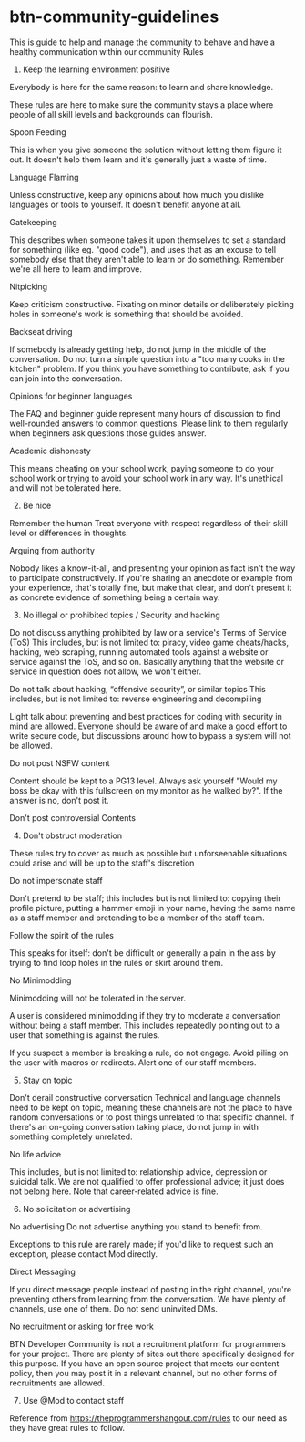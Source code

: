 # btn-community-guidelines
This is guide to help and manage the community to behave and have a healthy communication within our community
Rules
1. Keep the learning environment positive

Everybody is here for the same reason: to learn and share knowledge.

These rules are here to make sure the community stays a place where people of all skill levels and backgrounds can flourish.

Spoon Feeding

This is when you give someone the solution without letting them figure it out. It doesn't help them learn and it's generally just a waste of time.

Language Flaming

Unless constructive, keep any opinions about how much you dislike languages or tools to yourself. It doesn't benefit anyone at all.

Gatekeeping

This describes when someone takes it upon themselves to set a standard for something (like eg. "good code"), and uses that as an excuse to tell somebody else that they aren't able to learn or do something. Remember we're all here to learn and improve.

Nitpicking

Keep criticism constructive. Fixating on minor details or deliberately picking holes in someone's work is something that should be avoided.

Backseat driving

If somebody is already getting help, do not jump in the middle of the conversation. Do not turn a simple question into a "too many cooks in the kitchen" problem. If you think you have something to contribute, ask if you can join into the conversation.

Opinions for beginner languages

The FAQ and beginner guide represent many hours of discussion to find well-rounded answers to common questions. Please link to them regularly when beginners ask questions those guides answer.

Academic dishonesty

This means cheating on your school work, paying someone to do your school work or trying to avoid your school work in any way. It's unethical and will not be tolerated here.

2. Be nice

Remember the human
Treat everyone with respect regardless of their skill level or differences in thoughts.

Arguing from authority

Nobody likes a know-it-all, and presenting your opinion as fact isn't the way to participate constructively. If you're sharing an anecdote or example from your experience, that's totally fine, but make that clear, and don't present it as concrete evidence of something being a certain way.

3. No illegal or prohibited topics / Security and hacking

Do not discuss anything prohibited by law or a service's Terms of Service (ToS)
This includes, but is not limited to: piracy, video game cheats/hacks, hacking, web scraping, running automated tools against a website or service against the ToS, and so on. Basically anything that the website or service in question does not allow, we won't either.

Do not talk about hacking, “offensive security”, or similar topics
This includes, but is not limited to: reverse engineering and decompiling

Light talk about preventing and best practices for coding with security in mind are allowed. Everyone should be aware of and make a good effort to write secure code, but discussions around how to bypass a system will not be allowed.

Do not post NSFW content

Content should be kept to a PG13 level. Always ask yourself "Would my boss be okay with this fullscreen on my monitor as he walked by?". If the answer is no, don't post it.

Don't post controversial Contents


4. Don't obstruct moderation

These rules try to cover as much as possible but unforseenable situations could arise and will be up to the staff's discretion

Do not impersonate staff

Don't pretend to be staff; this includes but is not limited to: copying their profile picture, putting a hammer emoji in your name, having the same name as a staff member and pretending to be a member of the staff team.

Follow the spirit of the rules

This speaks for itself: don't be difficult or generally a pain in the ass by trying to find loop holes in the rules or skirt around them.

No Minimodding

Minimodding will not be tolerated in the server.

A user is considered minimodding if they try to moderate a conversation without being a staff member. This includes repeatedly pointing out to a user that something is against the rules.

If you suspect a member is breaking a rule, do not engage. Avoid piling on the user with macros or redirects. Alert one of our staff members.

5. Stay on topic

Don't derail constructive conversation
Technical and language channels need to be kept on topic, meaning these channels are not the place to have random conversations or to post things unrelated to that specific channel. If there's an on-going conversation taking place, do not jump in with something completely unrelated.

No life advice

This includes, but is not limited to: relationship advice, depression or suicidal talk. We are not qualified to offer professional advice; it just does not belong here. Note that career-related advice is fine.

6. No solicitation or advertising

No advertising
Do not advertise anything you stand to benefit from.

Exceptions to this rule are rarely made; if you'd like to request such an exception, please contact Mod directly.

Direct Messaging

If you direct message people instead of posting in the right channel, you're preventing others from learning from the conversation. We have plenty of channels, use one of them. Do not send uninvited DMs.

No recruitment or asking for free work

BTN Developer Community is not a recruitment platform for programmers for your project. There are plenty of sites out there specifically designed for this purpose. If you have an open source project that meets our content policy, then you may post it in a relevant channel, but no other forms of recruitments are allowed.

7. Use @Mod to contact staff

Reference from https://theprogrammershangout.com/rules to our need as they have great rules to follow.
